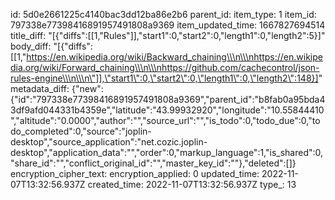 id: 5d0e2661225c4140bac3dd12ba86e2b6
parent_id: 
item_type: 1
item_id: 797338e77398416891957491808a9369
item_updated_time: 1667827694514
title_diff: "[{\"diffs\":[[1,\"Rules\"]],\"start1\":0,\"start2\":0,\"length1\":0,\"length2\":5}]"
body_diff: "[{\"diffs\":[[1,\"https://en.wikipedia.org/wiki/Backward_chaining\\\n\\\nhttps://en.wikipedia.org/wiki/Forward_chaining\\\n\\\nhttps://github.com/cachecontrol/json-rules-engine\\\n\\\n\"]],\"start1\":0,\"start2\":0,\"length1\":0,\"length2\":148}]"
metadata_diff: {"new":{"id":"797338e77398416891957491808a9369","parent_id":"b8fab0a95bda43df9afd044331b4359e","latitude":"43.99932920","longitude":"10.55844410","altitude":"0.0000","author":"","source_url":"","is_todo":0,"todo_due":0,"todo_completed":0,"source":"joplin-desktop","source_application":"net.cozic.joplin-desktop","application_data":"","order":0,"markup_language":1,"is_shared":0,"share_id":"","conflict_original_id":"","master_key_id":""},"deleted":[]}
encryption_cipher_text: 
encryption_applied: 0
updated_time: 2022-11-07T13:32:56.937Z
created_time: 2022-11-07T13:32:56.937Z
type_: 13